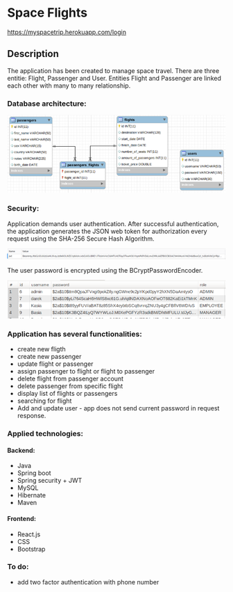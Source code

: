 # Space Flights

https://myspacetrip.herokuapp.com/login

## Description

The application has been created to manage space travel. There are three entitie: Flight, Passenger and User.
Entities Flight and Passenger are linked each other with many to many relationship.

### Database architecture:

![image](src/Assets/images/Selection_004.png)

### Security:

Application demands user authentication. After successful authentication, the application generates the JSON web token for authorization every request using the SHA-256 Secure Hash Algorithm.

![image](src/Assets/images/Selection_005.png)

The user password is encrypted using the BCryptPasswordEncoder.


![image](src/Assets/images/Selection_006.png)

### Application has several functionalities:
* create new fligth
* create new passenger
* update flight or passenger
* assign passenger to flight or flight to passenger
* delete flight from passenger account
* delete passenger from specific flight
* display list of flights or passengers
* searching for flight
* Add and update user - app does not send current password in request response.

### Applied technologies:
#### Backend:
* Java
* Spring boot
* Spring security + JWT
* MySQL
* Hibernate
* Maven

#### Frontend:
* React.js 
* CSS 
* Bootstrap

### To do:
* add two factor authentication with phone number
